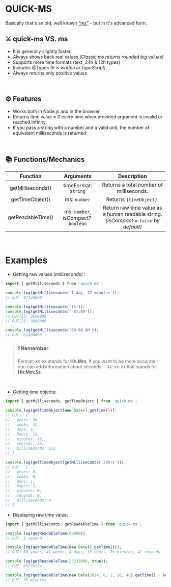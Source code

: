 # QUICK-MS
Basically that's an old, well known ["ms"](https://www.npmjs.com/package/ms) - but in it's advanced form.
## ⚔️ **quick-ms** VS. **ms**
- It is generally slightly faster
- Always shows back real values *(Classic ms returns rounded big values)*
- Supports more time formats (text, 24h & 12h types)
- Includes @Types *(It is written in TypeScript)*
- Always returns only positive values

<br />

## ⚙️ Features
- Works both in Node.js and in the browser
- Returns time value = 0 every time when provided argument is invalid or reached infinity.
- If you pass a string with a number and a valid unit, the number of equivalent milliseconds is returned

<br />

## 📚 Functions/Mechanics
|      Function     |              Arguments              |                                      Description                                     |
|:-----------------:|:-----------------------------------:|:------------------------------------------------------------------------------------:|
| getMilliseconds() |         timeFormat: `string`        |                        Returns a total number of milliseconds.                       |
|  getTimeObject()  |             ms: `number`            |                                Returns `{timeObject}`.                               |
| getReadableTime() | ms: `number`, isCompact?: `boolean` | Return raw time value as a human readable string. *(isCompact = `false` by default)* |

<br />

# Examples
- Getting raw values *(milliseconds)* :
```js
import { getMilliseconds } from 'quick-ms';

console.log(getMilliseconds('1 day, 12 minutes'));
// OUT: 87120000

console.log(getMilliseconds('1h'));
console.log(getMilliseconds('-01:00'));
// OUT[1]: 3600000
// OUT[2]: 3600000

console.log(getMilliseconds('09:00 AM'));
// OUT: 32400000
```

> ### ❗️ **Remember**
> Format: `XX:XX` stands for **Hh:Mm**, if you want to be more accurate - you can add information about seconds. - `XX:XX:XX` that stands for **Hh:Mm:Ss**

<br />

- Getting time objects:
```js
import { getMilliseconds, getTimeObject } from 'quick-ms';

console.log(getTimeObject(new Date().getTime()));
// OUT:  {
//   years: 50,
//   weeks: 41,
//   days: 4,
//   hours: 13,
//   minutes: 15,
//   seconds: 25,
//   milliseconds: 611
// }

console.log(getTimeObject(getMilliseconds('29hrs')));
// OUT:  {
//   years: 0,
//   weeks: 0,
//   days: 1,
//   hours: 5,
//   minutes: 0,
//   seconds: 0,
//   milliseconds: 0
// }
```
- Displaying raw time value:
```js
import { getMilliseconds, getReadableTime } from 'quick-ms';

console.log(getReadableTime(60000));
// OUT: 1 second

console.log(getReadableTime(new Date().getTime()));
// OUT: 50 years, 41 weeks, 4 days, 13 hours, 29 minutes, 42 seconds

console.log(getReadableTime(23233000, true));
// OUT: 6h27m13s

console.log(getReadableTime(new Date(2014, 0, 1, 10, 40).getTime() - new Date(2014, 0, 1, 10, 5).getTime()));
// OUT: 35 minutes
```